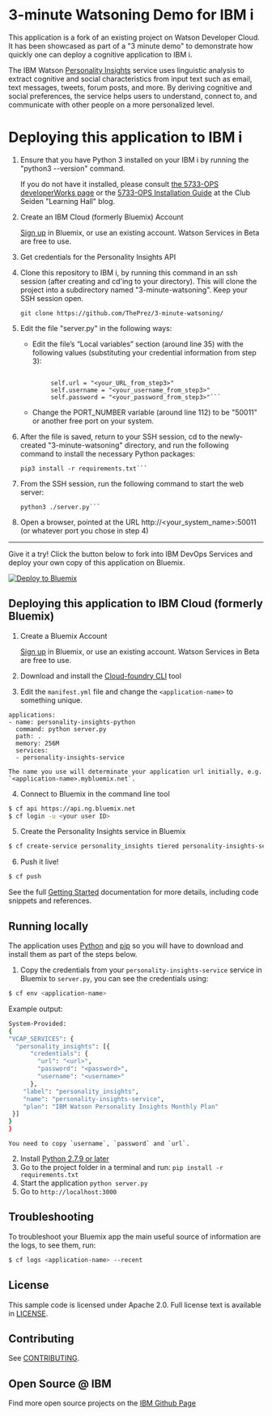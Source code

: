 # 3-minute Watsoning Demo for IBM i
  This application is a fork of an existing project on Watson Developer Cloud. It has been showcased as part of a "3 minute demo" to demonstrate how quickly one can deploy a cognitive application to IBM i.
  
  The IBM Watson [Personality Insights][service_url] service uses linguistic analysis to extract cognitive and social characteristics from input text such as email, text messages, tweets, forum posts, and more. By deriving cognitive and social preferences, the service helps users to understand, connect to, and communicate with other people on a more personalized level.
  
# Deploying this application to IBM i

1. Ensure that you have Python 3 installed on your IBM i by running the "python3 --version" command. 
  
    If you do not have it installed, please consult [the 5733-OPS developerWorks page](https://www.ibm.com/developerworks/community/wikis/home/wiki/IBM%20i%20Technology%20Updates/page/Open%20Source%20Technologies?lang=en) or the [5733-OPS Installation Guide](http://club.alanseiden.com/learninghall/article/5733-ops-installation-guide/) at the Club Seiden "Learning Hall" blog. 
    
2. Create an IBM Cloud (formerly Bluemix) Account

    [Sign up][sign_up] in Bluemix, or use an existing account. Watson Services in Beta are free to use.
  
3. Get credentials for the Personality Insights API

4. Clone this repository to IBM i, by running this command in an ssh session (after creating and cd'ing to your directory). This will clone the project into a subdirectory named "3-minute-watsoning". Keep your SSH session open. 

    ```git clone https://github.com/ThePrez/3-minute-watsoning/```
    
5. Edit the file "server.py" in the following ways:
     - Edit the file’s “Local variables” section (around line 35) with the following values (substituting your credential information from step 3): 
          ```
          
               self.url = "<your_URL_from_step3>"
               self.username = "<your_username_from_step3>"
               self.password = "<your_password_from_step3>"```

     - Change the PORT_NUMBER variable (around line 112) to be "50011" or another free port on your system.  

6. After the file is saved, return to your SSH session, cd to the newly-created "3-minute-watsoning" directory, and run the following command to install the necessary Python packages:

    ```
    pip3 install -r requirements.txt```
    
7. From the SSH session, run the following command to start the web server: 

    ```
    python3 ./server.py```

8. Open a browser, pointed at the URL http://<your_system_name>:50011 (or whatever port you chose in step 4)

     
  
 ----

Give it a try! Click the button below to fork into IBM DevOps Services and deploy your own copy of this application on Bluemix.

[![Deploy to Bluemix](https://bluemix.net/deploy/button.png)](https://bluemix.net/deploy?repository=https://github.com/watson-developer-cloud/personality-insights-python)

## Deploying this application to IBM Cloud (formerly Bluemix)

1. Create a Bluemix Account

    [Sign up][sign_up] in Bluemix, or use an existing account. Watson Services in Beta are free to use.

2. Download and install the [Cloud-foundry CLI][cloud_foundry] tool

3. Edit the `manifest.yml` file and change the `<application-name>` to something unique.
  ```none
  applications:
  - name: personality-insights-python
    command: python server.py
    path: .
    memory: 256M
    services:
    - personality-insights-service
  ```

    The name you use will determinate your application url initially, e.g. `<application-name>.mybluemix.net`.

4. Connect to Bluemix in the command line tool
  ```sh
  $ cf api https://api.ng.bluemix.net
  $ cf login -u <your user ID>
  ```

5. Create the Personality Insights service in Bluemix

  ```sh
  $ cf create-service personality_insights tiered personality-insights-service
  ```

6. Push it live!

  ```sh
  $ cf push
  ```

  See the full [Getting Started][getting_started] documentation for more details, including code snippets and references.

## Running locally
  The application uses [Python](https://www.python.org) and [pip](https://pip.pypa.io/en/latest/installing.html) so you will have to download and install them as part of the steps below.

1. Copy the credentials from your `personality-insights-service` service in Bluemix to `server.py`, you can see the credentials using:

  ```sh
  $ cf env <application-name>
  ```
  Example output:
  ```sh
  System-Provided:
  {
  "VCAP_SERVICES": {
    "personality_insights": [{
        "credentials": {
          "url": "<url>",
          "password": "<password>",
          "username": "<username>"
        },
      "label": "personality_insights",
      "name": "personality-insights-service",
      "plan": "IBM Watson Personality Insights Monthly Plan"
   }]
  }
  }
  ```

    You need to copy `username`, `password` and `url`.

2. Install [Python 2.7.9 or later](https://www.python.org/downloads/)
3. Go to the project folder in a terminal and run:
  `pip install -r requirements.txt`
4. Start the application
  `python server.py`
5. Go to
  `http://localhost:3000`


## Troubleshooting

To troubleshoot your Bluemix app the main useful source of information are the logs, to see them, run:

  ```sh
  $ cf logs <application-name> --recent
  ```

## License

  This sample code is licensed under Apache 2.0. Full license text is available in [LICENSE](LICENSE).

## Contributing

  See [CONTRIBUTING](CONTRIBUTING.md).

## Open Source @ IBM
  Find more open source projects on the [IBM Github Page](http://ibm.github.io/)

[service_url]: http://www.ibm.com/smarterplanet/us/en/ibmwatson/developercloud/personality-insights.html
[cloud_foundry]: https://github.com/cloudfoundry/cli
[getting_started]: http://www.ibm.com/smarterplanet/us/en/ibmwatson/developercloud/doc/getting_started/
[sign_up]: https://apps.admin.ibmcloud.com/manage/trial/bluemix.html?cm_mmc=WatsonDeveloperCloud-_-LandingSiteGetStarted-_-x-_-CreateAnAccountOnBluemixCLI
